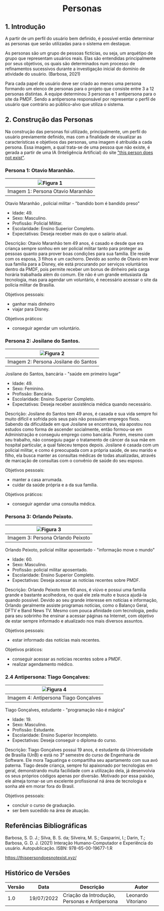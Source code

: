 # <center> Personas

## 1. Introdução

A partir de um perfil do usuário bem definido, é possível então determinar as personas que serão utilizadas
para o sistema em destaque.

As personas são um grupo de pessoas fictícias, ou seja, um arquétipo de grupo que representam usuários reais.
Elas são entendidas principalmente por seus objetivos, os quais são determinados num processo de refinamentos sucessivos durante a investigação inicial do domínio de atividade do usuário. (Barbosa, 2021)

Para cada papel de usuário deve ser criado ao menos uma persona formando um elenco de personas para o projeto que consiste entre 3 a 12 personas distintas. A equipe determinou 3 personas e 1 antipersona para o site da PMDF. Sendo a antipersona responsável por representar o perfil de usuário que contrário ao público-alvo que utiliza o sistema.

## 2. Construção das Personas

Na construção das personas foi utilizado, principalmente, um perfil do usuário previamente definido, mas com a finalidade de visualizar as características e objetivos das personas, uma imagem é atribuída a cada persona. Essa imagem, a qual trata-se de uma pessoa que não existe, é gerada a partir de uma IA (Inteligência Artificial) do site ["this person does not exist"](https://thispersondoesnotexist.xyz/).

### Persona 1: Otavio Maranhão.

<div style="text-align:center">

| ![Figura 1](../_media/ihc-persona1.jpg) |
| :-------------------------------------: |
|    Imagem 1: Persona Otavio Maranhão    |

</div>

Otavio Maranhão , policial militar - "bandido bom é bandido preso"

- Idade: 49.
- Sexo: Masculino.
- Profissão: Policial Militar.
- Escolaridade: Ensino Superior Completo.
- Expectativas: Deseja receber mais do que o salário atual.

Descrição: Otavio Maranhão tem 49 anos, é casado e desde que era criança sempre sonhou em ser policial militar tanto para proteger as pessoas quanto para prover boas condições para sua família. Ele reside com os esposa, 3 filhos e um cachorro. Devido ao sonho de Otavio em levar sua família para a Disney, ele está procurando por serviços voluntários dentro da PMDF, pois permite receber um bonus de dinheiro pela carga horária trabalhada além do comum. Ele não é um grande entusiasta da tecnologia, mas para agendar um voluntário, é necessário acessar o site da polícia militar de Brasília.

Objetivos pessoais:

- ganhar mais dinheiro
- viajar para Disney.

Objetivos práticos:

- conseguir agendar um voluntário.

### Persona 2: Josilane do Santos.

<div style="text-align:center">

| ![Figura 2](../_media/ihc-persona2.jpg) |
| :-------------------------------------: |
|  Imagem 2: Persona Josilane do Santos   |

</div>

Josilane do Santos, bancária - "saúde em primeiro lugar"

- Idade: 49.
- Sexo: Feminino.
- Profissão: Bancária.
- Escolaridade: Ensino Superior Completo.
- Expectativas: Deseja receber assistência médica quando necessário.

Descrição: Josilane do Santos tem 49 anos, é casada e sua vida sempre foi muito difícil e sofrida pois seus pais não possuíam empregos fixos. Sabendo da dificuldade em que Josilane se encontrava, ela apostou nos estudos como forma de ascender socialmente, então formou-se em Administração e conseguiu emprego como bancária. Porém, mesmo com seu trabalho, não conseguiu pagar o tratamento de câncer da sua mãe em hospital particular, a qual faleceu tempos depois. Josilane é casada com um policial militar, e como é preocupada com a própria saúde, de seu marido e filho, ela busca manter as consultas médicas de todas atualizadas, através de marcação de consultas com o convênio de saúde do seu esposo.

Objetivos pessoais:

- manter a casa arrumada.
- cuidar da saúde própria e a da sua família.

Objetivos práticos:

- conseguir agendar uma consulta médica.

### Persona 3: Orlando Peixoto.

<div style="text-align:center">

| ![Figura 3](../_media/ihc-persona3.jpg) |
| :-------------------------------------: |
|    Imagem 3: Persona Orlando Peixoto    |

</div>

Orlando Peixoto, policial militar aposentado - "informação move o mundo"

- Idade: 60.
- Sexo: Masculino.
- Profissão: policial militar aposentado.
- Escolaridade: Ensino Superior Completo.
- Expectativas: Deseja acessar as notícias recentes sobre PMDF.

Descrição: Orlando Peixoto tem 60 anos, é viúvo e possui uma família grande e bastante acolhedora, no qual ele zela muito e busca ajudá-la quando possível. Devido ao seu grande interesse em notícias e informação, Orlando geralmente assiste programas notícias, como o Balanço Geral, DFTV e Band News TV. Mesmo com pouca afinidade com tecnologia, pediu para seu sobrinho lhe ensinar a acessar páginas na Internet, com objetivo de estar sempre informado e atualizado nos mais diversos assuntos.

Objetivos pessoais:

- estar informado das notícias mais recentes.

Objetivos práticos:

- conseguir acessar as notícias recentes sobre a PMDF.
- realizar agendamento médico.

### 2.4 Antipersona: Tiago Gonçalves:

| ![Figura 4](../_media/ihc-antipersona.jpg) |
| :----------------------------------------: |
|   Imagem 4: Antipersona Tiago Gonçalves    |

Tiago Gonçalves, estudante - "programação não é mágica"

- Idade: 19.
- Sexo: Masculino.
- Profissão: Estudante.
- Escolaridade: Ensino Superior Incompleto.
- Expectativas: Deseja conseguir o diploma do curso.

Descrição: Tiago Gonçalves possui 19 anos, é estudante da Universidade de Brasília (UnB) e está no 3° semestre do curso de Engenharia de Software. Ele mora Taguatinga e compartilha seu apartamento com sua avó paterna. Tiago desde criança, sempre foi apaixonado por tecnologias em geral, demonstrando muita facilidade com a utilização dela, já desenvolvia os seus próprios códigos apenas por diversão. Motivado por essa paixão, ele almeja tornar-se um excelente profissional ná área de tecnologia e sonha até em morar fora do Brasil.

Objetivos pessoais:

- concluir o curso de graduação.
- ser bem sucedido na área de atuação.

## Referências Bibliográficas

Barbosa, S. D. J.; Silva, B. S. da; Silveira, M. S.; Gasparini, I.; Darin, T.; Barbosa, G. D. J. (2021)
Interação Humano-Computador e Experiência do usuário. Autopublicação. ISBN: 978-65-00-19677-1.R

https://thispersondoesnotexist.xyz/

## Histórico de Versões

| Versão | Data       | Descrição                                     | Autor              |
| ------ | ---------- | --------------------------------------------- | ------------------ |
| 1.0    | 19/07/2022 | Criação da Introdução, Personas e Antipersona | Leonardo Vitoriano |
